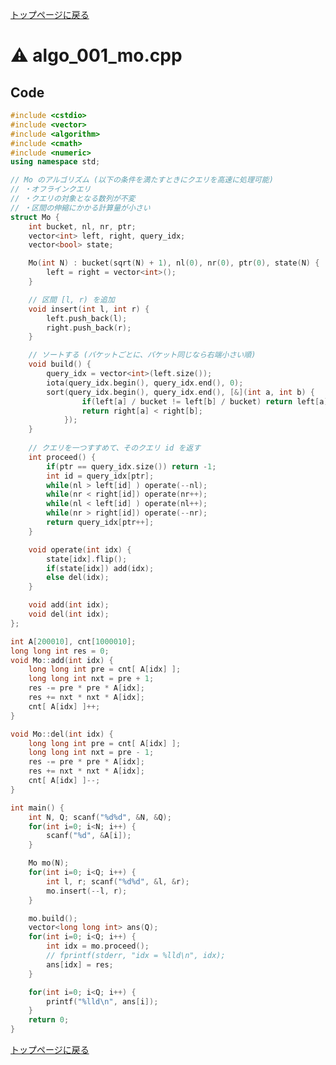 <!-- mathjax config similar to math.stackexchange -->
<script type="text/javascript"
  src="https://cdn.mathjax.org/mathjax/latest/MathJax.js?config=TeX-AMS-MML_HTMLorMML">
</script>
<script type="text/x-mathjax-config">
  MathJax.Hub.Config({
    TeX: { equationNumbers: { autoNumber: "AMS" }},
    tex2jax: {
      inlineMath: [ ['$','$'] ],
      processEscapes: true
    },
    "HTML-CSS": { matchFontHeight: false },
    displayAlign: "left",
    displayIndent: "2em"
  });
</script>

<script type="text/javascript" src="https://cdnjs.cloudflare.com/ajax/libs/jquery/3.4.1/jquery.min.js"></script>
<link rel="stylesheet" href="../css/copy-button.css" />
<script type="text/javascript" src="../js/balloons.js"></script>
<script type="text/javascript" src="../js/copy-button.js"></script>



[トップページに戻る](../index.html)

# :warning: algo\_001\_mo.cpp

## Code

```cpp
#include <cstdio>
#include <vector>
#include <algorithm>
#include <cmath>
#include <numeric>
using namespace std;

// Mo のアルゴリズム (以下の条件を満たすときにクエリを高速に処理可能)
// ・オフラインクエリ
// ・クエリの対象となる数列が不変
// ・区間の伸縮にかかる計算量が小さい
struct Mo {
    int bucket, nl, nr, ptr;
    vector<int> left, right, query_idx;
    vector<bool> state;

    Mo(int N) : bucket(sqrt(N) + 1), nl(0), nr(0), ptr(0), state(N) {
        left = right = vector<int>();
    }

    // 区間 [l, r) を追加
    void insert(int l, int r) {
        left.push_back(l);
        right.push_back(r);
    }

    // ソートする (バケットごとに、バケット同じなら右端小さい順)
    void build() {
        query_idx = vector<int>(left.size());
        iota(query_idx.begin(), query_idx.end(), 0);
        sort(query_idx.begin(), query_idx.end(), [&](int a, int b) {
                if(left[a] / bucket != left[b] / bucket) return left[a] < left[b];
                return right[a] < right[b];
            });
    }
    
    // クエリを一つすすめて、そのクエリ id を返す
    int proceed() {
        if(ptr == query_idx.size()) return -1;
        int id = query_idx[ptr];
        while(nl > left[id] ) operate(--nl);
        while(nr < right[id]) operate(nr++);
        while(nl < left[id] ) operate(nl++);
        while(nr > right[id]) operate(--nr);
        return query_idx[ptr++];
    }

    void operate(int idx) {
        state[idx].flip();
        if(state[idx]) add(idx);
        else del(idx);
    }

    void add(int idx);
    void del(int idx);
};

int A[200010], cnt[1000010];
long long int res = 0;
void Mo::add(int idx) {
    long long int pre = cnt[ A[idx] ];
    long long int nxt = pre + 1;
    res -= pre * pre * A[idx];
    res += nxt * nxt * A[idx];
    cnt[ A[idx] ]++;
}

void Mo::del(int idx) {
    long long int pre = cnt[ A[idx] ];
    long long int nxt = pre - 1;
    res -= pre * pre * A[idx];
    res += nxt * nxt * A[idx];
    cnt[ A[idx] ]--;
}

int main() {
    int N, Q; scanf("%d%d", &N, &Q);
    for(int i=0; i<N; i++) {
        scanf("%d", &A[i]);
    }

    Mo mo(N);
    for(int i=0; i<Q; i++) {
        int l, r; scanf("%d%d", &l, &r);
        mo.insert(--l, r);
    }

    mo.build();
    vector<long long int> ans(Q);
    for(int i=0; i<Q; i++) {
        int idx = mo.proceed();
        // fprintf(stderr, "idx = %lld\n", idx);
        ans[idx] = res;
    }

    for(int i=0; i<Q; i++) {
        printf("%lld\n", ans[i]);
    }
    return 0;
}

```

[トップページに戻る](../index.html)
